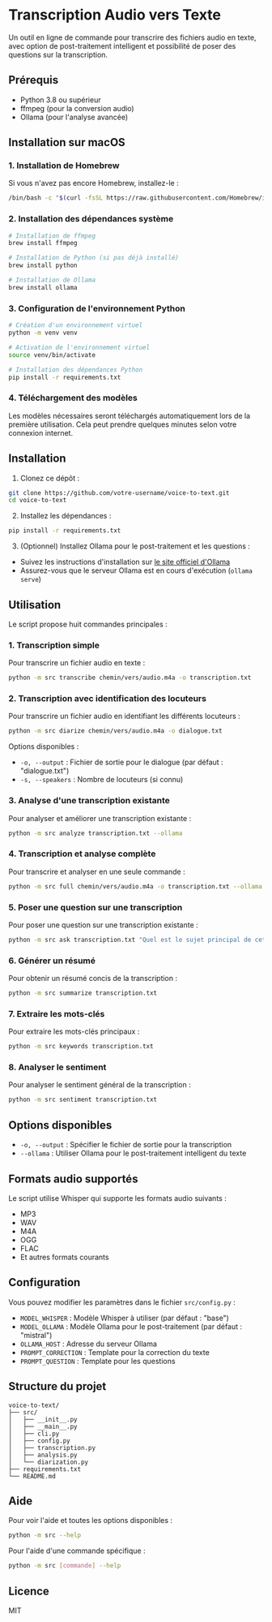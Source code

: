 # Transcription Audio vers Texte

Un outil en ligne de commande pour transcrire des fichiers audio en texte, avec option de post-traitement intelligent et possibilité de poser des questions sur la transcription.

## Prérequis

- Python 3.8 ou supérieur
- ffmpeg (pour la conversion audio)
- Ollama (pour l'analyse avancée)

## Installation sur macOS

### 1. Installation de Homebrew

Si vous n'avez pas encore Homebrew, installez-le :

```bash
/bin/bash -c "$(curl -fsSL https://raw.githubusercontent.com/Homebrew/install/HEAD/install.sh)"
```

### 2. Installation des dépendances système

```bash
# Installation de ffmpeg
brew install ffmpeg

# Installation de Python (si pas déjà installé)
brew install python

# Installation de Ollama
brew install ollama
```

### 3. Configuration de l'environnement Python

```bash
# Création d'un environnement virtuel
python -m venv venv

# Activation de l'environnement virtuel
source venv/bin/activate

# Installation des dépendances Python
pip install -r requirements.txt
```

### 4. Téléchargement des modèles

Les modèles nécessaires seront téléchargés automatiquement lors de la première utilisation. Cela peut prendre quelques minutes selon votre connexion internet.

## Installation

1. Clonez ce dépôt :
```bash
git clone https://github.com/votre-username/voice-to-text.git
cd voice-to-text
```

2. Installez les dépendances :
```bash
pip install -r requirements.txt
```

3. (Optionnel) Installez Ollama pour le post-traitement et les questions :
- Suivez les instructions d'installation sur [le site officiel d'Ollama](https://ollama.ai)
- Assurez-vous que le serveur Ollama est en cours d'exécution (`ollama serve`)

## Utilisation

Le script propose huit commandes principales :

### 1. Transcription simple

Pour transcrire un fichier audio en texte :
```bash
python -m src transcribe chemin/vers/audio.m4a -o transcription.txt
```

### 2. Transcription avec identification des locuteurs

Pour transcrire un fichier audio en identifiant les différents locuteurs :
```bash
python -m src diarize chemin/vers/audio.m4a -o dialogue.txt
```

Options disponibles :
- `-o, --output` : Fichier de sortie pour le dialogue (par défaut : "dialogue.txt")
- `-s, --speakers` : Nombre de locuteurs (si connu)

### 3. Analyse d'une transcription existante

Pour analyser et améliorer une transcription existante :
```bash
python -m src analyze transcription.txt --ollama
```

### 4. Transcription et analyse complète

Pour transcrire et analyser en une seule commande :
```bash
python -m src full chemin/vers/audio.m4a -o transcription.txt --ollama
```

### 5. Poser une question sur une transcription

Pour poser une question sur une transcription existante :
```bash
python -m src ask transcription.txt "Quel est le sujet principal de cette transcription ?"
```

### 6. Générer un résumé

Pour obtenir un résumé concis de la transcription :
```bash
python -m src summarize transcription.txt
```

### 7. Extraire les mots-clés

Pour extraire les mots-clés principaux :
```bash
python -m src keywords transcription.txt
```

### 8. Analyser le sentiment

Pour analyser le sentiment général de la transcription :
```bash
python -m src sentiment transcription.txt
```

## Options disponibles

- `-o, --output` : Spécifier le fichier de sortie pour la transcription
- `--ollama` : Utiliser Ollama pour le post-traitement intelligent du texte

## Formats audio supportés

Le script utilise Whisper qui supporte les formats audio suivants :
- MP3
- WAV
- M4A
- OGG
- FLAC
- Et autres formats courants

## Configuration

Vous pouvez modifier les paramètres dans le fichier `src/config.py` :
- `MODEL_WHISPER` : Modèle Whisper à utiliser (par défaut : "base")
- `MODEL_OLLAMA` : Modèle Ollama pour le post-traitement (par défaut : "mistral")
- `OLLAMA_HOST` : Adresse du serveur Ollama
- `PROMPT_CORRECTION` : Template pour la correction du texte
- `PROMPT_QUESTION` : Template pour les questions

## Structure du projet

```
voice-to-text/
├── src/
│   ├── __init__.py
│   ├── __main__.py
│   ├── cli.py
│   ├── config.py
│   ├── transcription.py
│   ├── analysis.py
│   └── diarization.py
├── requirements.txt
└── README.md
```

## Aide

Pour voir l'aide et toutes les options disponibles :
```bash
python -m src --help
```

Pour l'aide d'une commande spécifique :
```bash
python -m src [commande] --help
```

## Licence

MIT 